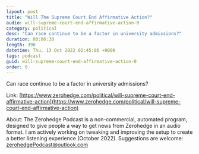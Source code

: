 ```yaml
---
layout: post
title: "Will The Supreme Court End Affirmative Action?"
audio: will-supreme-court-end-affirmative-action-0
category: political
desc: "Can race continue to be a factor in university admissions?"
duration: 00:06:38
length: 398
datetime: Thu, 13 Oct 2022 02:45:00 +0000
tags: podcast
guid: will-supreme-court-end-affirmative-action-0
order: 0
---
```

Can race continue to be a factor in university admissions?

Link: [https://www.zerohedge.com/political/will-supreme-court-end-affirmative-action](https://www.zerohedge.com/political/will-supreme-court-end-affirmative-action)

About: The Zerohedge Podcast is a non-commercial, automated program, designed to give people a way to get news from Zerohedge in an audio format.  I am actively working on tweaking and improving the setup to create a better listening experience (October 2022).  Suggestions are welcome: [zerohedgePodcast@outlook.com](mailto:zerohedgePodcast@outlook.com)